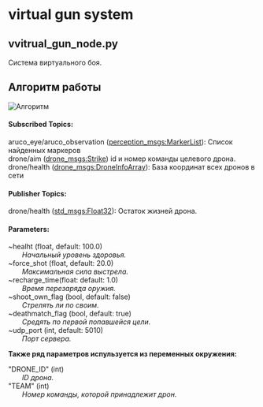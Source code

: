 # virtual gun system

## vvitrual_gun_node.py
Система виртуального боя.

## Алгоритм работы

![Алгоритм](https://lh4.googleusercontent.com/owk63zAbvSiz6gvo-OtdslKk8m7GRYSvm9WDv7x1_rSh4SAXQXtZoNr3PZv44hoPx7PH6Vw_eWg3nr9h4POi=w1920-h1069)


#### Subscribed Topics:

aruco_eye/aruco_observation ([perception_msgs:MarkerList](https://github.com/joselusl/perception_msgs/blob/master/msg/MarkerList.msg)): Список найденных маркеров<br/>
drone/aim ([drone_msgs:Strike](http://10.131.99.36/Laba_Drone/laba_drone/blob/master/drone_msgs/msg/Strike.msg)) id и номер команды целевого дрона.<br>
drone/health ([drone_msgs:DroneInfoArray](http://10.131.99.36/Laba_Drone/laba_drone/blob/master/drone_msgs/msg/DroneInfoArray.msg)): База координат всех дронов в сети <br/> 

#### Publisher Topics:

drone/health ([std_msgs:Float32](http://docs.ros.org/lunar/api/std_msgs/html/msg/Float32.html)): Остаток жизней дрона.<br/>

#### Parameters:

~healht (float, default: 100.0)<br>
&emsp;&emsp;*Начальный уровень здоровья.<br/>*
~force_shot (float, default: 20.0)<br>
&emsp;&emsp;*Максимальная сила выстрела.<br/>*
~recharge_time(float: default: 1.0)<br>
&emsp;&emsp;*Время перезаряда оружия.<br/>*
~shoot_own_flag (bool, default: false)<br>
&emsp;&emsp;*Стрелять ли по своим.<br/>*
~deathmatch_flag (bool, default: true)<br>
&emsp;&emsp;*Средять по первой попавшейся цели.<br/>*
~udp_port (int, default: 5010)<br/>
&emsp;&emsp;*Порт сервера.<br/>*

**Также ряд параметров испульзуется из переменных окружения:**
   
"DRONE_ID" (int)<br>
&emsp;&emsp;*ID дрона.<br/>*
"TEAM" (int)<br>
&emsp;&emsp;*Номер команды, которой принадлежит дрон.<br/>*
